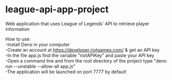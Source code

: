 # league-api-app-project
 Web application that uses League of Legends' API to retrieve player information

 How to use:  
 -Install Deno in your computer  
 -Create an account at https://developer.riotgames.com/ & get an API key  
 -In the file app.js find the variable "riotAPIKey" and paste your API key  
 -Open a command line and from the root directory of the project type "deno run --unstable --allow-all app.js"  
 -The application will be launched on port 7777 by default  

